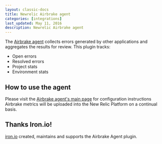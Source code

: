 ```yaml
---
layout: classic-docs
title: Newrelic Airbrake agent
categories: [integrations]
last_updated: May 11, 2016
description: Newrelic Airbrake agent
---
```


The [Airbrake agent](http://newrelic.com/plugins/ironio/105) collects errors generated by other applications and aggregates the results for review. This plugin tracks:

- Open errors
- Resolved errors
- Project stats
- Environment stats

## How to use the agent
Please visit the [Airbrake agent's main page](http://newrelic.com/plugins/ironio/105) for configuration instructions
Airbrake metrics will be uploaded into the New Relic Platform on a continual basis.

## Thanks Iron.io!
[iron.io](https://Iron.io) created, maintains and supports the Airbrake Agent plugin.
